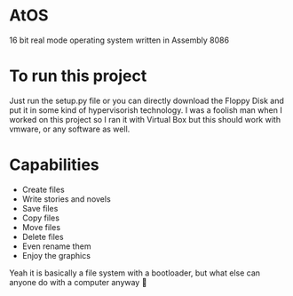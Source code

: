 # AtOS
16 bit real mode operating system
written in Assembly 8086

# To run this project
Just run the setup.py file or you can directly download the Floppy Disk and put it in some kind of hypervisorish technology.
I was a foolish man when I worked on this project so I ran it with Virtual Box but this should work with vmware, or any software as well.

# Capabilities 
- Create files
- Write stories and novels
- Save files
- Copy files
- Move files
- Delete files
- Even rename them
- Enjoy the graphics

Yeah it is basically a file system with a bootloader, but what else can anyone do with a computer anyway 🤔

